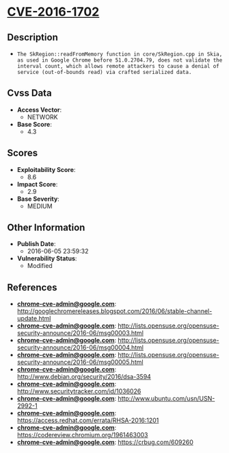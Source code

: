 
# [CVE-2016-1702](https://cve.mitre.org/cgi-bin/cvename.cgi?name=CVE-2016-1702)

## Description

- `The SkRegion::readFromMemory function in core/SkRegion.cpp in Skia, as used in Google Chrome before 51.0.2704.79, does not validate the interval count, which allows remote attackers to cause a denial of service (out-of-bounds read) via crafted serialized data.`

## Cvss Data

- **Access Vector**:
  - NETWORK
- **Base Score**:
  - 4.3

## Scores

- **Exploitability Score**:
  - 8.6
- **Impact Score**:
  - 2.9
- **Base Severity**:
  - MEDIUM

## Other Information

- **Publish Date**:
  - 2016-06-05 23:59:32
- **Vulnerability Status**:
  - Modified

## References

- **chrome-cve-admin@google.com**: http://googlechromereleases.blogspot.com/2016/06/stable-channel-update.html
- **chrome-cve-admin@google.com**: http://lists.opensuse.org/opensuse-security-announce/2016-06/msg00003.html
- **chrome-cve-admin@google.com**: http://lists.opensuse.org/opensuse-security-announce/2016-06/msg00004.html
- **chrome-cve-admin@google.com**: http://lists.opensuse.org/opensuse-security-announce/2016-06/msg00005.html
- **chrome-cve-admin@google.com**: http://www.debian.org/security/2016/dsa-3594
- **chrome-cve-admin@google.com**: http://www.securitytracker.com/id/1036026
- **chrome-cve-admin@google.com**: http://www.ubuntu.com/usn/USN-2992-1
- **chrome-cve-admin@google.com**: https://access.redhat.com/errata/RHSA-2016:1201
- **chrome-cve-admin@google.com**: https://codereview.chromium.org/1961463003
- **chrome-cve-admin@google.com**: https://crbug.com/609260
